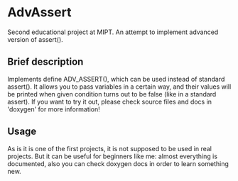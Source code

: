 # AdvAssert
Second educational project at MIPT. An attempt to implement advanced version of assert().

## Brief description
Implements define ADV_ASSERT(), which can be used instead of standard assert(). 
It allows you to pass variables in a certain way, and their values will be printed when given condition turns out to be false (like in a standard assert).
If you want to try it out, please check source files and docs in 'doxygen' for more information!

## Usage
As is it is one of the first projects, it is not supposed to be used in real projects. But it can be useful for beginners like me: almost everything is documented, also you can check doxygen docs 
in order to learn something new.
